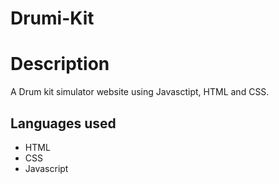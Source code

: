 # Drumi-Kit
<h1>Description</h1>
A Drum kit simulator website using Javasctipt, HTML and CSS.
<h2>Languages used</h2>
<ul>
  <li>HTML</li>
  <li>CSS</li>
  <li>Javascript</li>
 </il>
